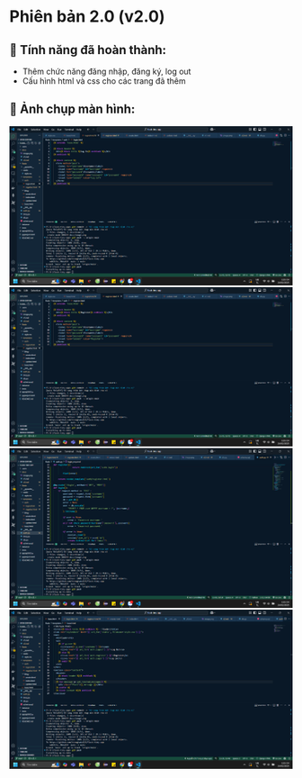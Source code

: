 # Phiên bản 2.0 (v2.0)
## 🔹 Tính năng đã hoàn thành:
- Thêm chức năng đăng nhập, đăng ký, log out
- Cấu hình html và css cho các trang đã thêm

## 🔹 Ảnh chụp màn hình:
![login html](image-1.png)
![register html](image-2.png)
![auth.py](image-3.png)
![base html](image-4.png)